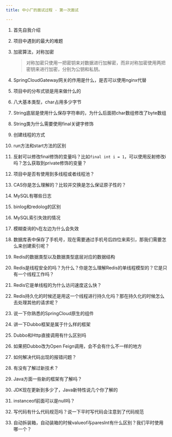 ```yaml
---
title: 中小厂的面试过程 - 第一次面试

---
```


1. 首先自我介绍

2. 项目中遇到的最大的难题

3. 加密算法，对称加密

   > 对称加密只使用一把密钥来对数据进行加解密，而非对称加密使用两把密钥来进行加密，分别为公钥和私钥。

4. SpringCloudGateway网关的作用是什么，是否可以使用nginx代替

5. 项目中的分布式锁是用来做什么的

6. 八大基本类型，char占用多少字节

7. String底层是使用什么保存字符串的，为什么后面把char数组修改了byte数组

8. String类为什么需要使用final关键字修饰

9. 创建线程的方式

10. run方法和start方法的区别

11. 反射可以修改final修饰的变量吗？比如`final int i = 1`，可以使用反射修改i吗？怎么获取到private修饰的变量？

12. 项目中是否有使用到多线程或者线程池？

13. CAS你是怎么理解的？比较并交换是怎么保证原子性的？

14. MySQL有哪些日志

15. binlog和redolog的区别

16. MySQL索引失效的情况

17. 模糊查询的`%`在左边为什么会失效

18. 数据库表中保存了手机号，现在需要通过手机号后四位来索引，那我们需要怎么来创建索引呢？

19. Redis的数据类型以及数据类型底层对应的数据结构

20. Redis是线程安全的吗？为什么？你是怎么理解Redis的单线程模型的？它是只有一个线程工作吗？

21. Redis它是单线程的为什么访问速度这么快？

22. Redis持久化的时候还是用这一个线程进行持久化吗？那在持久化的时候怎么去处理其他的请求呢？

23. 说一下你熟悉的SpringCloud原生的组件

24. 讲一下Dubbo框架是属于什么样的框架

25. Dubbo和Http直接调用有什么区别吗

26. 如果把Dubbo改为Open Feign调用，会不会有什么不一样的地方

27. 如何解决代码出现的报错问题？

28. 有没有了解过新技术？

29. Java方面一些新的框架有了解吗？

30. JDK现在更新到多少了，Java新特性说几个你了解的

31. instanceof前面可以是null吗？

32. 写代码有什么代码规范吗？说一下平时写代码会注意到了代码规范

2. 自动拆装箱，自动装箱的时候valueof与paresInt有什么区别？我们平时使用哪一个？